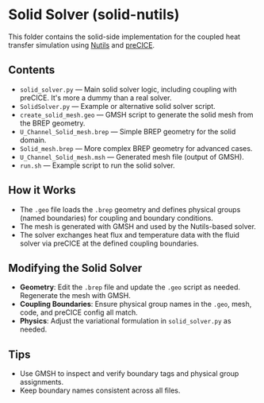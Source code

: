 # Solid Solver (solid-nutils)

This folder contains the solid-side implementation for the coupled heat transfer simulation using [Nutils](https://nutils.org/) and [preCICE](https://www.precice.org/).

## Contents

- `solid_solver.py` — Main solid solver logic, including coupling with preCICE. It's more a dummy than a real solver.
- `SolidSolver.py` — Example or alternative solid solver script.
- `create_solid_mesh.geo` — GMSH script to generate the solid mesh from the BREP geometry.
- `U_Channel_Solid_mesh.brep` — Simple BREP geometry for the solid domain.
- `Solid_mesh.brep` — More complex BREP geometry for advanced cases.
- `U_Channel_Solid_mesh.msh` — Generated mesh file (output of GMSH).
- `run.sh` — Example script to run the solid solver.

## How it Works

- The `.geo` file loads the `.brep` geometry and defines physical groups (named boundaries) for coupling and boundary conditions.
- The mesh is generated with GMSH and used by the Nutils-based solver.
- The solver exchanges heat flux and temperature data with the fluid solver via preCICE at the defined coupling boundaries.

## Modifying the Solid Solver

- **Geometry**: Edit the `.brep` file and update the `.geo` script as needed. Regenerate the mesh with GMSH.
- **Coupling Boundaries**: Ensure physical group names in the `.geo`, mesh, code, and preCICE config all match.
- **Physics**: Adjust the variational formulation in `solid_solver.py` as needed.

## Tips

- Use GMSH to inspect and verify boundary tags and physical group assignments.
- Keep boundary names consistent across all files.
